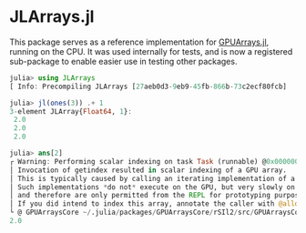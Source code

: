 # JLArrays.jl

This package serves as a reference implementation for [GPUArrays.jl](https://github.com/JuliaGPU/GPUArrays.jl),
running on the CPU. It was used internally for tests, and is now a registered sub-package to enable easier use
in testing other packages.

```julia
julia> using JLArrays
[ Info: Precompiling JLArrays [27aeb0d3-9eb9-45fb-866b-73c2ecf80fcb]

julia> jl(ones(3)) .+ 1
3-element JLArray{Float64, 1}:
 2.0
 2.0
 2.0

julia> ans[2] 
┌ Warning: Performing scalar indexing on task Task (runnable) @0x0000000108fc4010.
│ Invocation of getindex resulted in scalar indexing of a GPU array.
│ This is typically caused by calling an iterating implementation of a method.
│ Such implementations *do not* execute on the GPU, but very slowly on the CPU,
│ and therefore are only permitted from the REPL for prototyping purposes.
│ If you did intend to index this array, annotate the caller with @allowscalar.
└ @ GPUArraysCore ~/.julia/packages/GPUArraysCore/rSIl2/src/GPUArraysCore.jl:81
2.0
```